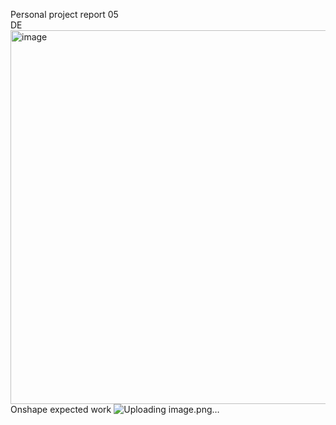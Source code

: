 Personal project report 05 </br>
DE
<img width="792" height="598" alt="image" src="https://github.com/user-attachments/assets/6e5a810a-eb65-41cc-b559-8491ab187168" />
Onshape expected work
![Uploading image.png…]()
